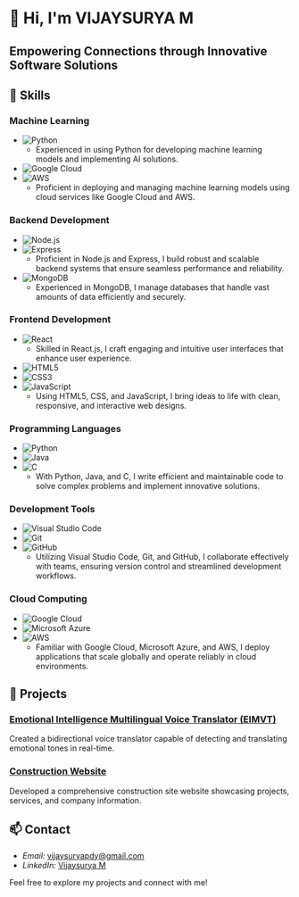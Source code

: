 # 👋 Hi, I'm VIJAYSURYA M
## Empowering Connections through Innovative Software Solutions

## 🚀 Skills

### Machine Learning
- ![Python](https://img.shields.io/badge/Python-3776AB?style=for-the-badge&logo=python&logoColor=white)
  - Experienced in using Python for developing machine learning models and implementing AI solutions.
- ![Google Cloud](https://img.shields.io/badge/Google_Cloud-4285F4?style=for-the-badge&logo=googlecloud&logoColor=white)
- ![AWS](https://img.shields.io/badge/Amazon_AWS-232F3E?style=for-the-badge&logo=amazonaws&logoColor=white)
  - Proficient in deploying and managing machine learning models using cloud services like Google Cloud and AWS.

### Backend Development
- ![Node.js](https://img.shields.io/badge/Node.js-339933?style=for-the-badge&logo=nodedotjs&logoColor=white)
- ![Express](https://img.shields.io/badge/Express-000000?style=for-the-badge&logo=express&logoColor=white)
  - Proficient in Node.js and Express, I build robust and scalable backend systems that ensure seamless performance and reliability.
- ![MongoDB](https://img.shields.io/badge/MongoDB-47A248?style=for-the-badge&logo=mongodb&logoColor=white)
  - Experienced in MongoDB, I manage databases that handle vast amounts of data efficiently and securely.

### Frontend Development
- ![React](https://img.shields.io/badge/React-61DAFB?style=for-the-badge&logo=react&logoColor=white)
  - Skilled in React.js, I craft engaging and intuitive user interfaces that enhance user experience.
- ![HTML5](https://img.shields.io/badge/HTML5-E34F26?style=for-the-badge&logo=html5&logoColor=white)
- ![CSS3](https://img.shields.io/badge/CSS3-1572B6?style=for-the-badge&logo=css3&logoColor=white)
- ![JavaScript](https://img.shields.io/badge/JavaScript-F7DF1E?style=for-the-badge&logo=javascript&logoColor=black)
  - Using HTML5, CSS, and JavaScript, I bring ideas to life with clean, responsive, and interactive web designs.

### Programming Languages
- ![Python](https://img.shields.io/badge/Python-3776AB?style=for-the-badge&logo=python&logoColor=white)
- ![Java](https://img.shields.io/badge/Java-007396?style=for-the-badge&logo=java&logoColor=white)
- ![C](https://img.shields.io/badge/C-A8B9CC?style=for-the-badge&logo=c&logoColor=white)
  - With Python, Java, and C, I write efficient and maintainable code to solve complex problems and implement innovative solutions.

### Development Tools
- ![Visual Studio Code](https://img.shields.io/badge/Visual_Studio_Code-007ACC?style=for-the-badge&logo=visualstudiocode&logoColor=white)
- ![Git](https://img.shields.io/badge/Git-F05032?style=for-the-badge&logo=git&logoColor=white)
- ![GitHub](https://img.shields.io/badge/GitHub-181717?style=for-the-badge&logo=github&logoColor=white)
  - Utilizing Visual Studio Code, Git, and GitHub, I collaborate effectively with teams, ensuring version control and streamlined development workflows.

### Cloud Computing
- ![Google Cloud](https://img.shields.io/badge/Google_Cloud-4285F4?style=for-the-badge&logo=googlecloud&logoColor=white)
- ![Microsoft Azure](https://img.shields.io/badge/Microsoft_Azure-0078D4?style=for-the-badge&logo=microsoftazure&logoColor=white)
- ![AWS](https://img.shields.io/badge/Amazon_AWS-232F3E?style=for-the-badge&logo=amazonaws&logoColor=white)
  - Familiar with Google Cloud, Microsoft Azure, and AWS, I deploy applications that scale globally and operate reliably in cloud environments.

## 💼 Projects

### [Emotional Intelligence Multilingual Voice Translator (EIMVT)](https://github.com/vijaysuryabaka/EIMVT)
Created a bidirectional voice translator capable of detecting and translating emotional tones in real-time.

### [Construction Website](https://github.com/githubLINGESH/ConstructionWebsite)
Developed a comprehensive construction site website showcasing projects, services, and company information.

## 📫 Contact
- *Email:* [vijaysuryapdy@gmail.com](mailto:vijaysuryapdy@gmail.com)
- *LinkedIn:* [Vijaysurya M](https://www.linkedin.com/in/vijaysuryabaka/)


Feel free to explore my projects and connect with me!
